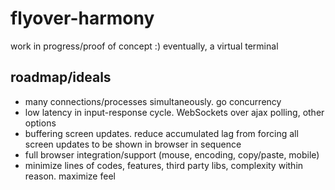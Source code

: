 # flyover-harmony

work in progress/proof of concept :)
eventually, a virtual terminal

## roadmap/ideals

- many connections/processes simultaneously. go concurrency
- low latency in input-response cycle. WebSockets over ajax polling, other options
- buffering screen updates. reduce accumulated lag from forcing all screen updates to be shown in browser in sequence
- full browser integration/support (mouse, encoding, copy/paste, mobile)
- minimize lines of codes, features, third party libs, complexity within reason. maximize feel
